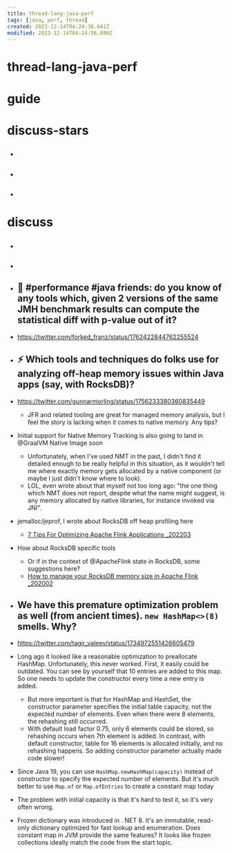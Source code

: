 ```yaml
---
title: thread-lang-java-perf
tags: [java, perf, thread]
created: 2023-12-14T04:24:38.641Z
modified: 2023-12-14T04:24:56.899Z
---
```


# thread-lang-java-perf

# guide

# discuss-stars
- ## 

- ## 

- ## 
# discuss
- ## 

- ## 

- ## 🔨 #performance #java friends: do you know of any tools which, given 2 versions of the same JMH benchmark results can compute the statistical diff with p-value out of it? 
- https://twitter.com/forked_franz/status/1762422844762255524

- ## ⚡️ Which tools and techniques do folks use for analyzing off-heap memory issues within Java apps (say, with RocksDB)? 
- https://twitter.com/gunnarmorling/status/1756233380360835449
  - JFR and related tooling are great for managed memory analysis, but I feel the story is lacking when it comes to native memory. Any tips?
- Initial support for Native Memory Tracking is also going to land in @GraalVM Native Image soon
  - Unfortunately, when I've used NMT in the past, I didn't find it detailed enough to be really helpful in this situation, as it wouldn't tell me where exactly memory gets allocated by a native component (or maybe I just didn't know where to look).
  - LOL, even wrote about that myself not too long ago: "the one thing which NMT does not report, despite what the name might  suggest, is any memory allocated by native libraries, for instance  invoked via JNI".

- jemalloc/jeprof, I wrote about RocksDB off heap profiling here
  - [7 Tips For Optimizing Apache Flink Applications _202203](https://shopify.engineering/optimizing-apache-flink-applications-tips)

- How about RocksDB specific tools
  - Or if in the context of @ApacheFlink state in RocksDB, some suggestions here?
  - [How to manage your RocksDB memory size in Apache Flink _202002](https://www.ververica.com/blog/manage-rocksdb-memory-size-apache-flink)

- ## We have this premature optimization problem as well (from ancient times). `new HashMap<>(8)` smells. Why? 
- https://twitter.com/tagir_valeev/status/1734972551426605479
- Long ago it looked like a reasonable optimization to preallocate HashMap. Unfortunately, this never worked. First, it easily could be outdated. You can see by yourself that 10 entries are added to this map. So one needs to update the constructor every time a new entry is added.
  - But more important is that for HashMap and HashSet, the constructor parameter specifies the initial table capacity, not the expected number of elements. Even when there were 8 elements, the rehashing still occurred.
  - With default load factor 0.75, only 6 elements could be stored, so rehashing occurs when 7th element is added. In contrast, with default constructor, table for 16 elements is allocated initially, and no rehashing happens. So adding constructor parameter actually made code slower!
- Since Java 19, you can use `HashMap.newHashMap(capacity)` instead of constructor to specify the expected number of elements. But it's much better to use `Map.of` or `Map.ofEntries` to create a constant map today
- The problem with initial capacity is that it's hard to test it, so it's very often wrong.

- Frozen dictionary was introduced in . NET 8. It's an immutable, read-only dictionary optimized for fast lookup and enumeration. Does constant map in JVM provide the same features? It looks like frozen collections ideally match the code from the start topic.
